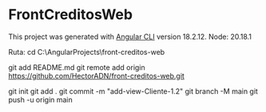 # FrontCreditosWeb

This project was generated with [Angular CLI](https://github.com/angular/angular-cli) version 18.2.12.
Node: 20.18.1


Ruta:
cd C:\AngularProjects\front-creditos-web


git add README.md
git remote add origin https://github.com/HectorADN/front-creditos-web.git

git init
git add .
git commit -m "add-view-Cliente-1.2"
git branch -M main
git push -u origin main



